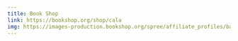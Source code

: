 ```yaml
---
title: Book Shop
link: https://bookshop.org/shop/cala
img: https://images-production.bookshop.org/spree/affiliate_profiles/banner_images/20314/original/IMG-9980_%283%29.jpg
---
```

